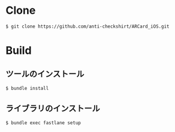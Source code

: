 # Clone

```bash
$ git clone https://github.com/anti-checkshirt/ARCard_iOS.git
```



# Build

## ツールのインストール

```bash
$ bundle install
```



## ライブラリのインストール

```bash
$ bundle exec fastlane setup
```

